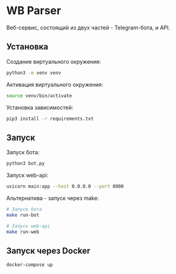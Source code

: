 # WB Parser

Веб-сервис, состоящий из двух частей - Telegram-бота, и API.

## Установка
Создание виртуального окружения:

```bash
python3 -m venv venv
```
Активация виртуального окружения:
```bash
source venv/bin/activate
```

Установка зависимостей:

```bash
pip3 install -r requirements.txt
```

## Запуск
Запуск бота:
```bash
python3 bot.py
```
Запуск web-api:
```bash
uvicorn main:app --host 0.0.0.0 --port 8000
```
Альтернатива - запуск через make:
```bash
# Запуск бота
make run-bot

# Запуск web-api
make run-web
```

## Запуск через Docker

```bash
docker-compose up
```

